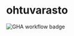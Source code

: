 # ohtuvarasto

![GHA workflow badge](https://github.com/LottaHyppyra/ohtuvarasto/workflows/CI/badge.svq)
